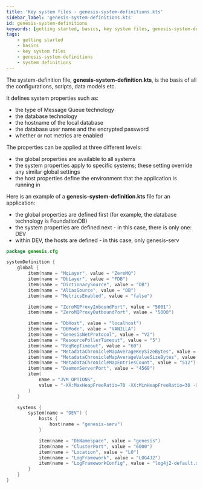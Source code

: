 ```yaml
---
title: 'Key system files - genesis-system-definitions.kts'
sidebar_label: 'genesis-system-definitions.kts'
id: genesis-system-definitions
keywords: [getting started, basics, key system files, genesis-system-definitions, system definitions]
tags:
    - getting started
    - basics
    - key system files
    - genesis-system-definitions
    - system definitions
---
```


The system-definition file, **genesis-system-definition.kts**, is the basis of all the configurations, scripts, data models etc. 

It defines system properties such as:

- the type of Message Queue technology
- the database technology 
- the hostname of the local database
- the database user name and the encrypted password
- whether or not metrics are enabled

The properties can be applied at three different levels:

- the global properties are available to all systems 
- the system properties apply to specific systems; these setting override any similar global settings
- the host properties define the environment that the application is running in


Here is an example of a **genesis-system-definition.kts** file for an application:

- the global properties are defined first (for example, the database technology is FoundationDB)
- the system properties are defined next - in this case, there is only one: DEV
- within DEV, the hosts are defined - in this case, only genesis-serv

```kotlin
package genesis.cfg

systemDefinition {
    global {
        item(name = "MqLayer", value = "ZeroMQ")
        item(name = "DbLayer", value = "FDB")
        item(name = "DictionarySource", value = "DB")
        item(name = "AliasSource", value = "DB")
        item(name = "MetricsEnabled", value = "false")

        item(name = "ZeroMQProxyInboundPort", value = "5001")
        item(name = "ZeroMQProxyOutboundPort", value = "5000")

        item(name = "DbHost", value = "localhost")
        item(name = "DbMode", value = "VANILLA")
        item(name = "GenesisNetProtocol", value = "V2")
        item(name = "ResourcePollerTimeout", value = "5")
        item(name = "ReqRepTimeout", value = "60")
        item(name = "MetadataChronicleMapAverageKeySizeBytes", value = "128")
        item(name = "MetadataChronicleMapAverageValueSizeBytes", value = "1024")
        item(name = "MetadataChronicleMapEntriesCount", value = "512")
        item(name = "DaemonServerPort", value = "4568")
        item(
            name = "JVM_OPTIONS",
            value = "-XX:MaxHeapFreeRatio=70 -XX:MinHeapFreeRatio=30 -XX:+UseG1GC -XX:+UseStringDeduplication -XX:OnOutOfMemoryError=\"handleOutOfMemoryError.sh %p\""
        )
    }

    systems {
        system(name = "DEV") {
            hosts {
                host(name = "genesis-serv")
            }

            item(name = "DbNamespace", value = "genesis")
            item(name = "ClusterPort", value = "6000")
            item(name = "Location", value = "LO")
            item(name = "LogFramework", value = "LOG4J2")
            item(name = "LogFrameworkConfig", value = "log4j2-default.xml")
        }
    }
}
```
